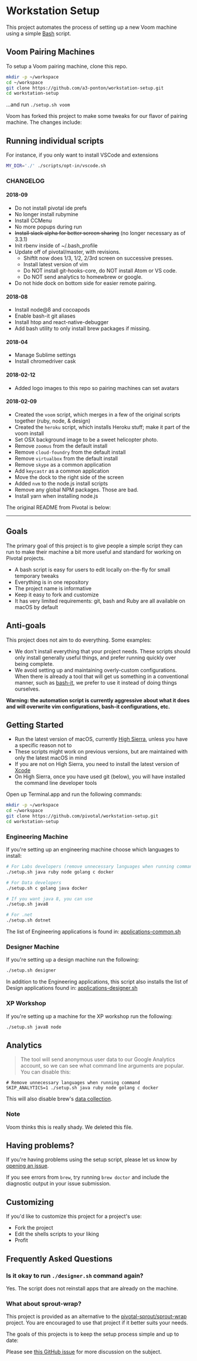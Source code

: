 # Workstation Setup

This project automates the process of setting up a new Voom machine using a simple [Bash](https://www.gnu.org/software/bash/) script.

## Voom Pairing Machines

To setup a Voom pairing machine, clone this repo.

```sh
mkdir -p ~/workspace
cd ~/workspace
git clone https://github.com/a3-ponton/workstation-setup.git
cd workstation-setup
```

...and run `./setup.sh voom`

Voom has forked this project to make some tweaks for our flavor of pairing machine.  The changes include:

## Running individual scripts

For instance, if you only want to install VSCode and extensions

```sh
MY_DIR='./' ./scripts/opt-in/vscode.sh
```

### CHANGELOG

#### 2018-09

* Do not install pivotal ide prefs
* No longer install rubymine
* Install CCMenu
* No more popups during run
* ~~Install slack alpha for better screen sharing~~ (no longer necessary as of 3.3.1)
* Init rbenv inside of ~/.bash_profile
* Update off of pivotal/master, with revisions.
  * ShiftIt now does 1/3, 1/2, 2/3rd screen on successive presses.
  * Install latest version of vim
  * Do NOT install git-hooks-core, do NOT install Atom or VS code.
  * Do NOT send analytics to homewbrew or google.
* Do not hide dock on bottom side for easier remote pairing.


#### 2018-08

* Install node@8 and cocoapods
* Enable bash-it git aliases
* Install htop and react-native-debugger
* Add bash utility to only install brew packages if missing.

#### 2018-04

* Manage Sublime settings
* Install chromedriver cask

#### 2018-02-12
* Added logo images to this repo so pairing machines can set avatars

#### 2018-02-09
* Created the `voom` script, which merges in a few of the original scripts together (ruby, node, & design)
* Created the `heroku` script, which installs Heroku stuff; make it part of the voom install
* Set OSX background image to be a sweet helicopter photo.
* Remove `zoomus` from the default install
* Remove `cloud-foundry` from the default install
* Remove `virtualbox` from the default install
* Remove `skype` as a common application
* Add `keycastr` as a common application
* Move the dock to the right side of the screen
* Added `nvm` to the node.js install scripts
* Remove any global NPM packages.  Those are bad.
* Install yarn when installing node.js

The original README from Pivotal is below:

---

## Goals

The primary goal of this project is to give people a simple script they can run to make their machine a bit more useful and standard for working on Pivotal projects.

 * A bash script is easy for users to edit locally on-the-fly for small temporary tweaks
 * Everything is in one repository
 * The project name is informative
 * Keep it easy to fork and customize
 * It has very limited requirements: git, bash and Ruby are all available on macOS by default

## Anti-goals

This project does not aim to do everything. Some examples:

 * We don't install everything that your project needs. These scripts should only install generally useful things, and prefer running quickly over being complete.
 * We avoid setting up and maintaining overly-custom configurations. When there is already a tool that will get us something in a conventional manner, such as [bash-it](https://github.com/Bash-it/bash-it), we prefer to use it instead of doing things ourselves.

**Warning: the automation script is currently aggressive about what it does and will overwrite vim configurations, bash-it configurations, etc.**

## Getting Started

- Run the latest version of macOS, currently [High Sierra](https://www.apple.com/macos/high-sierra/),
  unless you have a specific reason not to
- These scripts might work on previous versions, but are maintained with only the latest macOS in mind
- If you are not on High Sierra, you need to install the latest version of [Xcode](https://developer.apple.com/xcode/)
- On High Sierra, once you have used git (below), you will have installed the command line developer tools

Open up Terminal.app and run the following commands:

```sh
mkdir -p ~/workspace
cd ~/workspace
git clone https://github.com/pivotal/workstation-setup.git
cd workstation-setup
```

### Engineering Machine

If you're setting up an engineering machine choose which languages to install:

```sh
# For Labs developers (remove unnecessary languages when running command)
./setup.sh java ruby node golang c docker

# For Data developers
./setup.sh c golang java docker

# If you want java 8, you can use
./setup.sh java8

# For .net
./setup.sh dotnet
```

The list of Engineering applications is found in: [applications-common.sh](https://github.com/pivotal/workstation-setup/blob/master/scripts/common/applications-common.sh)

### Designer Machine

If you're setting up a design machine run the following:

```sh
./setup.sh designer
```

In addition to the Engineering applications, this script also installs the list of Design applications found in: [applications-designer.sh](https://github.com/pivotal/workstation-setup/blob/master/scripts/opt-in/designer.sh)

### XP Workshop

If you're setting up a machine for the XP workshop run the following:

```sh
./setup.sh java8 node
```

## Analytics

> The tool will send anonymous user data to our Google Analytics account, so we can see what command line arguments are popular.  You can disable this:
```
# Remove unnecessary languages when running command
SKIP_ANALYTICS=1 ./setup.sh java ruby node golang c docker
```
This will also disable brew's [data collection](https://github.com/Homebrew/brew/blob/master/docs/Analytics.md).

### Note
Voom thinks this is really shady.  We deleted this file.

## Having problems?

If you're having problems using the setup script, please let us know by [opening an issue](https://github.com/pivotal/workstation-setup/issues/new).

If you see errors from `brew`, try running `brew doctor` and include the diagnostic output in your issue submission.

## Customizing

If you'd like to customize this project for a project's use:

- Fork the project
- Edit the shells scripts to your liking
- Profit

## Frequently Asked Questions

### Is it okay to run `./designer.sh` command again?

Yes. The script does not reinstall apps that are already on the machine.

### What about sprout-wrap?

This project is provided as an alternative to the [pivotal-sprout/sprout-wrap](https://github.com/pivotal-sprout/sprout-wrap) project. You are encouraged to use that project if it better suits your needs.

The goals of this projects is to keep the setup process simple and up to date:

Please see [this GitHub issue](https://github.com/pivotal/workstation-setup/issues/3) for more discussion on the subject.
